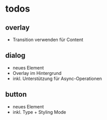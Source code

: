 # todos

## overlay

* Transition verwenden für Content

## dialog

* neues Element
* Overlay im Hintergrund
* inkl. Unterstützung für Async-Operationen

## button

* neues Element
* inkl. Type + Styling Mode